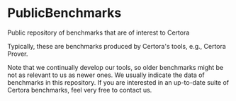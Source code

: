 # PublicBenchmarks

Public repository of benchmarks that are of interest to Certora

Typically, these are benchmarks produced by Certora's tools, e.g., Certora Prover.

Note that we continually develop our tools, so older benchmarks might be not as relevant to us as newer ones. We usually indicate the data of benchmarks in this repository.
If you are interested in an up-to-date suite of Certora benchmarks, feel very free to contact us.
